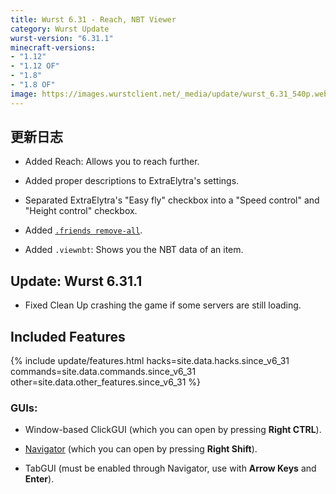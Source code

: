 ```yaml
---
title: Wurst 6.31 - Reach, NBT Viewer
category: Wurst Update
wurst-version: "6.31.1"
minecraft-versions:
- "1.12"
- "1.12 OF"
- "1.8"
- "1.8 OF"
image: https://images.wurstclient.net/_media/update/wurst_6.31_540p.webp
---
```

## 更新日志

- Added Reach: Allows you to reach further.

- Added proper descriptions to ExtraElytra's settings.

- Separated ExtraElytra's "Easy fly" checkbox into a "Speed control" and "Height control" checkbox.

- Added [`.friends remove-all`](https://wurst.wiki/cmd/friends).

- Added `.viewnbt`: Shows you the NBT data of an item.

## Update: Wurst 6.31.1

- Fixed Clean Up crashing the game if some servers are still loading.

## Included Features

{% include update/features.html hacks=site.data.hacks.since_v6_31 commands=site.data.commands.since_v6_31 other=site.data.other_features.since_v6_31 %}

### GUIs:

- Window-based ClickGUI (which you can open by pressing **Right CTRL**).

- [Navigator](https://wurst.wiki/navigator) (which you can open by pressing **Right Shift**).

- TabGUI (must be enabled through Navigator, use with **Arrow Keys** and **Enter**).
